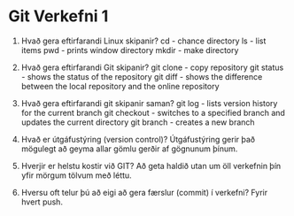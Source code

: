 # Git Verkefni 1

1. Hvað gera eftirfarandi Linux skipanir?
    cd - chance directory
    ls - list items
    pwd - prints window directory
    mkdir - make directory
    
2. Hvað gera eftirfarandi Git skipanir?
    git clone - copy repository
    git status - shows the status of the repository
    git diff - shows the difference between the local repository and the online repository

3. Hvað gera eftirfarandi git skipanir saman?
    git log - lists version history for the current branch
    git checkout - switches to a specified branch and updates the current directory
    git branch - creates a new branch

4. Hvað er útgáfustýring (version control)?
    Útgáfustýring gerir það mögulegt að geyma allar gömlu gerðir af gögnunum þínum.
    
5. Hverjir er helstu kostir við GIT?
    Að geta haldið utan um öll verkefnin þín yfir mörgum tölvum með léttu.

6. Hversu oft telur þú að eigi að gera færslur (commit) í verkefni?
    Fyrir hvert push.